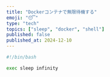 ```yaml
---
title: "Dockerコンテナで無限待機する"
emoji: "😴"
type: "tech"
topics: ["sleep", "docker", "shell"]
published: false
published_at: 2024-12-10
---
```


```bash
#!/bin/bash

exec sleep infinity
```
